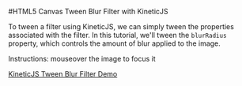 
#HTML5 Canvas Tween Blur Filter with KineticJS

To tween a filter using KineticJS, we can simply tween the properties associated with the filter.
In this tutorial, we'll tween the `blurRadius` property, which controls the amount of blur applied to the image.

Instructions: mouseover the image to focus it

<a class="jsbin-embed" href="http://jsbin.com/katibe/1/embed?js,output">KineticJS Tween Blur Filter Demo</a><script src="http://static.jsbin.com/js/embed.js"></script>
